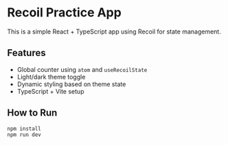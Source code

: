 # Recoil Practice App

This is a simple React + TypeScript app using Recoil for state management.

## Features

- Global counter using `atom` and `useRecoilState`
- Light/dark theme toggle
- Dynamic styling based on theme state
- TypeScript + Vite setup

## How to Run

```bash
npm install
npm run dev
```
